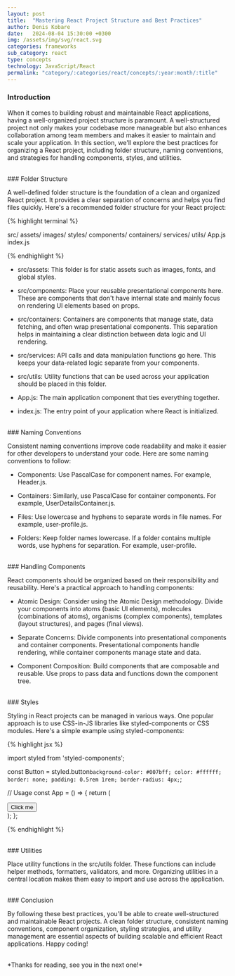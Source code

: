 ```yaml
---
layout: post
title:  "Mastering React Project Structure and Best Practices"
author: Denis Kobare
date:   2024-08-04 15:30:00 +0300
img: /assets/img/svg/react.svg
categories: frameworks
sub_category: react
type: concepts
technology: JavaScript/React
permalink: "category/:categories/react/concepts/:year:month/:title"
---
```



### Introduction

When it comes to building robust and maintainable React applications, having a 
well-organized project structure is paramount. A well-structured project not 
only makes your codebase more manageable but also enhances collaboration among 
team members and makes it easier to maintain and scale your application. In this 
section, we'll explore the best practices for organizing a React project, 
including folder structure, naming conventions, and strategies for handling 
components, styles, and utilities.



<br>
### Folder Structure

A well-defined folder structure is the foundation of a clean and organized React 
project. It provides a clear separation of concerns and helps you find files 
quickly. Here's a recommended folder structure for your React project:

{% highlight terminal %}

src/
  assets/
    images/
    styles/
  components/
  containers/
  services/
  utils/
  App.js
  index.js

{% endhighlight %}


- src/assets: This folder is for static assets such as images, fonts, and global 
styles.

- src/components: Place your reusable presentational components here. These are 
components that don't have internal state and mainly focus on rendering UI 
elements based on props.

- src/containers: Containers are components that manage state, data fetching, 
and often wrap presentational components. This separation helps in maintaining a 
clear distinction between data logic and UI rendering.

- src/services: API calls and data manipulation functions go here. This keeps 
your data-related logic separate from your components.

- src/utils: Utility functions that can be used across your application should 
be placed in this folder.

- App.js: The main application component that ties everything together.

- index.js: The entry point of your application where React is initialized.




<br>
### Naming Conventions

Consistent naming conventions improve code readability and make it easier for 
other developers to understand your code. Here are some naming conventions to 
follow:

- Components: Use PascalCase for component names. For example, Header.js.

- Containers: Similarly, use PascalCase for container components. For example, 
UserDetailsContainer.js.

- Files: Use lowercase and hyphens to separate words in file names. For example, 
user-profile.js.

- Folders: Keep folder names lowercase. If a folder contains multiple words, use 
hyphens for separation. For example, user-profile.



<br>
### Handling Components

React components should be organized based on their responsibility and 
reusability. Here's a practical approach to handling components:

- Atomic Design: Consider using the Atomic Design methodology. Divide your 
components into atoms (basic UI elements), molecules (combinations of atoms), 
organisms (complex components), templates (layout structures), and pages 
(final views).

- Separate Concerns: Divide components into presentational components and 
container components. Presentational components handle rendering, while 
container components manage state and data.

- Component Composition: Build components that are composable and reusable. Use 
props to pass data and functions down the component tree.




<br>
### Styles

Styling in React projects can be managed in various ways. One popular approach 
is to use CSS-in-JS libraries like styled-components or CSS modules. Here's a 
simple example using styled-components:

{% highlight jsx %}

import styled from 'styled-components';

const Button = styled.button`
  background-color: #007bff;
  color: #ffffff;
  border: none;
  padding: 0.5rem 1rem;
  border-radius: 4px;
`;

// Usage
const App = () => {
  return (
    <div>
      <Button>Click me</Button>
    </div>
  );
};

{% endhighlight %}



<br>
### Utilities

Place utility functions in the src/utils folder. These functions can include 
helper methods, formatters, validators, and more. Organizing utilities in a 
central location makes them easy to import and use across the application.



<br>
### Conclusion

By following these best practices, you'll be able to create well-structured and 
maintainable React projects. A clean folder structure, consistent naming 
conventions, component organization, styling strategies, and utility management 
are essential aspects of building scalable and efficient React applications. 
Happy coding!



<br>
*Thanks for reading, see you in the next one!*
